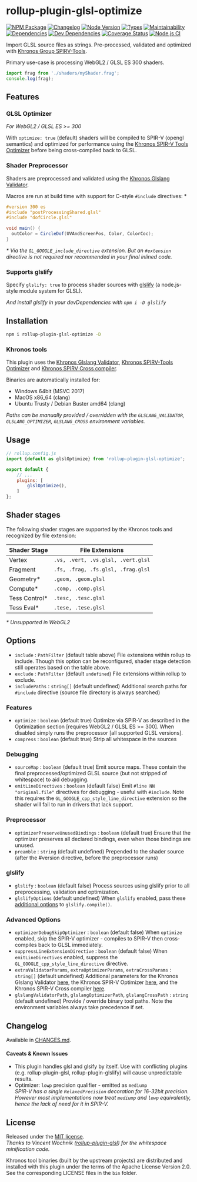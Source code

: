 # rollup-plugin-glsl-optimize
[![NPM Package][npm]][npm-url]
[![Changelog][changelog]][changelog-url]
[![Node Version][node-version]](#)
[![Types][types]](#)
[![Maintainability][cc-maintainability]][cc-maintainability-url]\
[![Dependencies][dependencies]][dependencies-url]
[![Dev Dependencies][dev-dependencies]][dev-dependencies-url]
[![Coverage Status][coverage]][coverage-url]
[![Node.js CI][ci]][ci-url]

Import GLSL source files as strings. Pre-processed, validated and optimized with [Khronos Group SPIRV-Tools](https://github.com/KhronosGroup/SPIRV-Tools).

Primary use-case is processing WebGL2 / GLSL ES 300 shaders.

```js
import frag from './shaders/myShader.frag';
console.log(frag);
```

## Features

### GLSL Optimizer
*For WebGL2 / GLSL ES >= 300*

With ``optimize: true`` (default) shaders will be compiled to SPIR-V (opengl semantics) and optimized for performance using the [Khronos SPIR-V Tools Optimizer](https://github.com/KhronosGroup/SPIRV-Tools) before being cross-compiled back to GLSL.

### Shader Preprocessor
Shaders are preprocessed and validated using the [Khronos Glslang Validator](https://github.com/KhronosGroup/glslang).

Macros are run at build time with support for C-style ``#include`` directives: \*

```glsl
#version 300 es
#include "postProcessingShared.glsl"
#include "dofCircle.glsl"

void main() {
  outColor = CircleDof(UVAndScreenPos, Color, ColorCoc);
}
```
*\* Via the ``GL_GOOGLE_include_directive`` extension. But an ``#extension`` directive is not required nor recommended in your final inlined code.*

### Supports glslify
Specify ``glslify: true`` to process shader sources with [glslify](https://github.com/glslify/glslify) (a node.js-style module system for GLSL).

*And install glslify in your devDependencies with ``npm i -D glslify``*

## Installation

```sh
npm i rollup-plugin-glsl-optimize -D
```

### Khronos tools
This plugin uses the [Khronos Glslang Validator](https://github.com/KhronosGroup/glslang), [Khronos SPIRV-Tools Optimizer](https://github.com/KhronosGroup/SPIRV-Tools) and [Khronos SPIRV Cross compiler](https://github.com/KhronosGroup/SPIRV-Cross).

Binaries are automatically installed for:
* Windows 64bit (MSVC 2017)
* MacOS x86_64 (clang)
* Ubuntu Trusty / Debian Buster amd64 (clang)

*Paths can be manually provided / overridden with the ``GLSLANG_VALIDATOR``, ``GLSLANG_OPTIMIZER``, ``GLSLANG_CROSS`` environment variables.*

## Usage
```js
// rollup.config.js
import {default as glslOptimize} from 'rollup-plugin-glsl-optimize';

export default {
    // ...
    plugins: [
        glslOptimize(),
    ]
};
```

## Shader stages

The following shader stages are supported by the Khronos tools and recognized by file extension:

| Shader Stage | File Extensions                       |
| ------------ | ------------------------------------- |
| Vertex       | ``.vs, .vert, .vs.glsl, .vert.glsl``  |
| Fragment     | ``.fs, .frag, .fs.glsl, .frag.glsl``  |
| Geometry*     | ``.geom, .geom.glsl``                |
| Compute*      | ``.comp, .comp.glsl``                |
| Tess Control* | ``.tesc, .tesc.glsl``                |
| Tess Eval*    | ``.tese, .tese.glsl``                |

*\* Unsupported in WebGL2*

## Options
- `include` : `PathFilter` (default table above) File extensions within rollup to include. Though this option can be reconfigured, shader stage detection still operates based on the table above.
- `exclude` : `PathFilter` (default ``undefined``) File extensions within rollup to exclude.
- ``includePaths`` : ``string[]`` (default undefined) Additional search paths for ``#include`` directive (source file directory is always searched)
### Features
- `optimize` : ``boolean`` (default true) Optimize via SPIR-V as described in the Optimization section [requires WebGL2 / GLSL ES >= 300]. When disabled simply runs the preprocessor [all supported GLSL versions].
- ``compress`` : ``boolean`` (default true) Strip all whitespace in the sources
### Debugging
- ``sourceMap`` : ``boolean`` (default true) Emit source maps. These contain the final preprocessed/optimized GLSL source (but not stripped of whitespace) to aid debugging.
- ``emitLineDirectives`` : ``boolean`` (default false) Emit ``#line NN "original.file"`` directives for debugging - useful with ``#include``. Note this requires the ``GL_GOOGLE_cpp_style_line_directive`` extension so the shader will fail to run in drivers that lack support.
### Preprocessor
- ``optimizerPreserveUnusedBindings`` : ``boolean`` (default true) Ensure that the optimizer preserves all declared bindings, even when those bindings are unused.
- ``preamble`` : ``string`` (default undefined) Prepended to the shader source (after the #version directive, before the preprocessor runs)
### glslify
- ``glslify`` : ``boolean`` (default false) Process sources using glslify prior to all preprocessing, validation and optimization.
- ``glslifyOptions`` (default undefined) When ``glslify`` enabled, pass these [additional options](https://github.com/glslify/glslify#var-src--glslcompilesrc-opts) to ``glslify.compile()``.
### Advanced Options
- ``optimizerDebugSkipOptimizer`` : ``boolean`` (default false) When ``optimize`` enabled, skip the SPIR-V optimizer - compiles to SPIR-V then cross-compiles back to GLSL immediately.
- ``suppressLineExtensionDirective`` : ``boolean`` (default false) When `emitLineDirectives` enabled, suppress the ``GL_GOOGLE_cpp_style_line_directive`` directive.
- ``extraValidatorParams``, ``extraOptimizerParams``, ``extraCrossParams`` : ``string[]`` (default undefined) Additional parameters for the Khronos Glslang Validator [here](doc/glslangValidator.md), the Khronos SPIR-V Optimizer [here](doc/spirv-opt.md), and the Khronos SPIR-V Cross compiler [here](doc/spirv-cross.md).
- ``glslangValidatorPath``, ``glslangOptimizerPath``, ``glslangCrossPath`` : ``string`` (default undefined) Provide / override binary tool paths. Note the environment variables always take precedence if set.

## Changelog
Available in [CHANGES.md](CHANGES.md).

#### Caveats & Known Issues
* This plugin handles glsl and glsify by itself. Use with conflicting plugins (e.g. rollup-plugin-glsl, rollup-plugin-glslify) will cause unpredictable results.
* Optimizer: ``lowp`` precision qualifier - emitted as ``mediump``\
  *SPIR-V has a single ``RelaxedPrecision`` decoration for 16-32bit precision. However most implementations now treat ``mediump`` and ``lowp`` equivalently, hence the lack of need for it in SPIR-V.*

## License

Released under the [MIT license](LICENSE).\
*Thanks to Vincent Wochnik ([rollup-plugin-glsl](https://github.com/vwochnik/rollup-plugin-glsl)) for the whitespace minification code.*

Khronos tool binaries (built by the upstream projects) are distributed and installed with this plugin under the terms of the Apache License Version 2.0. See the corresponding LICENSE files in the ``bin`` folder.

[ci]: https://github.com/docd27/rollup-plugin-glsl-optimize/actions/workflows/node-ci.yml/badge.svg
[ci-url]: https://github.com/docd27/rollup-plugin-glsl-optimize/actions/workflows/node-ci.yml
[npm]: https://img.shields.io/npm/v/rollup-plugin-glsl-optimize.svg
[npm-url]: https://www.npmjs.com/package/rollup-plugin-glsl-optimize
[node-version]: https://img.shields.io/node/v/rollup-plugin-glsl-optimize
[types]: https://img.shields.io/npm/types/rollup-plugin-glsl-optimize
[changelog]: https://img.shields.io/static/v1?label=changelog&message=SemVer&style=flat&color=blue
[changelog-url]: https://github.com/docd27/rollup-plugin-glsl-optimize/blob/master/CHANGES.md
[dependencies]: https://img.shields.io/david/docd27/rollup-plugin-glsl-optimize.svg
[dependencies-url]: https://david-dm.org/docd27/rollup-plugin-glsl-optimize
[dev-dependencies]: https://img.shields.io/david/dev/docd27/rollup-plugin-glsl-optimize.svg
[dev-dependencies-url]: https://david-dm.org/docd27/rollup-plugin-glsl-optimize?type=dev
[cc-maintainability]: https://api.codeclimate.com/v1/badges/b1dfc39fd650dd54f730/maintainability
[cc-maintainability-url]: https://codeclimate.com/github/docd27/rollup-plugin-glsl-optimize/maintainability
[coverage]: https://img.shields.io/coveralls/github/docd27/rollup-plugin-glsl-optimize
[coverage-url]: https://coveralls.io/github/docd27/rollup-plugin-glsl-optimize?branch=master
